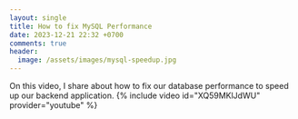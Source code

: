 ```yaml
---
layout: single
title: How to fix MySQL Performance
date: 2023-12-21 22:32 +0700
comments: true
header:
  image: /assets/images/mysql-speedup.jpg
---
```


On this video, I share about how to fix our database performance to speed up our backend application.
{% include video id="XQ59MKlJdWU" provider="youtube" %}

